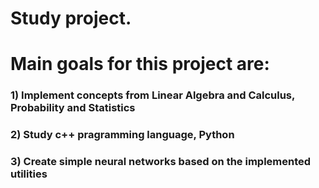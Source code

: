 # Study project.

# Main goals for this project are:

###   1) Implement concepts from Linear Algebra and Calculus, Probability and Statistics

###   2) Study c++ pragramming language, Python

###   3) Create simple neural networks based on the implemented utilities
